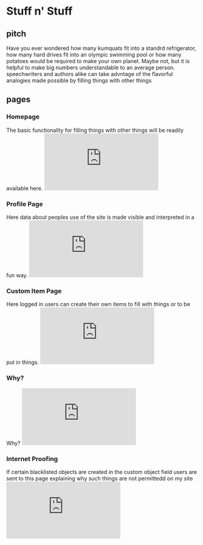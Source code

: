 # Stuff n' Stuff
## pitch
  Have you ever wondered how many kumquats fit into a standrd refrigerator, how many hard drives fit into an olympic swimming pool or how many potatoes would be required to make your own planet. Maybe not, but it is helpful to make big numbers understandable to an average person. speechwriters and authors alike can take advntage of the flavorful analogies made possible by filling things with other things
## pages
###  Homepage
  The basic functionality for filling things with other things will be readily available here.
  ![Doodle of Home Page Layout](https://github.com/Stuart-Y/startup/blob/main/homepage%20doodle.pdf)

### Profile Page
Here data about peoples use of the site is made visible and interpreted in a fun way.
![Doodle of a User Page](https://github.com/Stuart-Y/startup/blob/main/User%20Page%20Doodle.pdf)

### Custom Item Page
Here logged in users can create their own items to fill with things or to be put in things.
![Doodle of custom item generating page](https://github.com/Stuart-Y/startup/blob/main/Custom%20Item%20Page.pdf)

### Why?
Why? 
![why](https://github.com/Stuart-Y/startup/blob/main/Why%20Page.pdf)

### Internet Proofing
If certain blacklisted objects are created in the custom object field users are sent to this page explaining why such things are not permittedd on my site
![warning page doodle](https://github.com/Stuart-Y/startup/blob/main/I%20Wish%20I%20didn't%20need%20this%20page.pdf)
